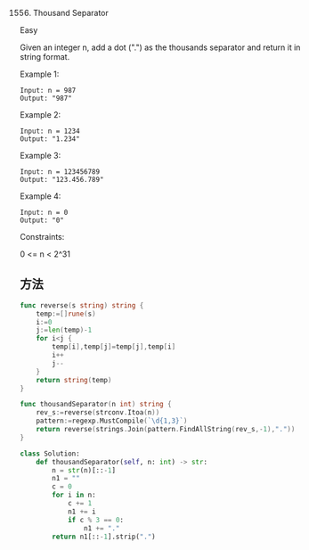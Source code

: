1556. Thousand Separator


Easy


Given an integer n, add a dot (".") as the thousands separator and return it in string format.

 

Example 1:

```
Input: n = 987
Output: "987"
```

Example 2:

```
Input: n = 1234
Output: "1.234"
```

Example 3:

```
Input: n = 123456789
Output: "123.456.789"
```

Example 4:

```
Input: n = 0
Output: "0"
```
 

Constraints:

0 <= n < 2^31


## 方法

```go
func reverse(s string) string {
    temp:=[]rune(s)
    i:=0
    j:=len(temp)-1
    for i<j {
        temp[i],temp[j]=temp[j],temp[i]
        i++
        j--
    }
    return string(temp)
}

func thousandSeparator(n int) string {
    rev_s:=reverse(strconv.Itoa(n))
    pattern:=regexp.MustCompile(`\d{1,3}`)
    return reverse(strings.Join(pattern.FindAllString(rev_s,-1),"."))
}
```

```python
class Solution:
    def thousandSeparator(self, n: int) -> str:
        n = str(n)[::-1]
        n1 = ""
        c = 0
        for i in n:
            c += 1
            n1 += i
            if c % 3 == 0:
                n1 += "."
        return n1[::-1].strip(".")
```